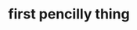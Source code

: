 ---
title: 'first pencilly thing'
redirect_to:
  - 'https://discuss.pencil2d.org/t/first-pencilly-thing/541'
---
